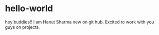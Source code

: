 # hello-world
hey buddies!!
I am Hanut Sharma new on git hub. Excited to work with you guys on projects.
